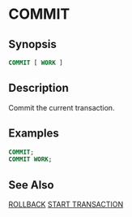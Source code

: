 
COMMIT
======

Synopsis
--------

``` sql
COMMIT [ WORK ]
```

Description
-----------

Commit the current transaction.

Examples
--------

``` sql
COMMIT;
COMMIT WORK;
```

See Also
--------

[ROLLBACK](./rollback.html)
[START TRANSACTION](./start-transaction.html)
